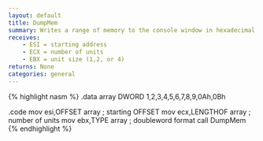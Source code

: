 ```yaml
---
layout: default
title: DumpMem
summary: Writes a range of memory to the console window in hexadecimal.
receives:
    - ESI = starting address
    - ECX = number of units
    - EBX = unit size (1,2, or 4)
returns: None
categories: general
---
```

{% highlight nasm %}
.data
array DWORD 1,2,3,4,5,6,7,8,9,0Ah,0Bh

.code
mov  esi,OFFSET array        ; starting OFFSET
mov  ecx,LENGTHOF array      ; number of units
mov  ebx,TYPE array          ; doubleword format
call DumpMem
{% endhighlight %}